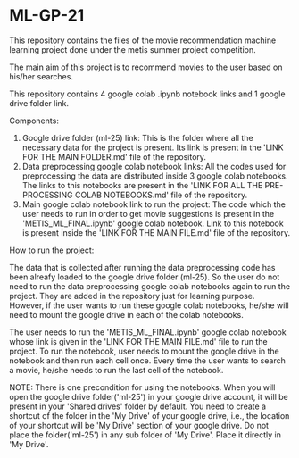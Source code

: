 # ML-GP-21
This repository contains the files of the movie recommendation machine learning project done under the metis summer project competition.

The main aim of this project is to recommend movies to the user based on his/her searches.

This repository contains 4 google colab .ipynb notebook links and 1 google drive folder link.

Components:

1. Google drive folder (ml-25) link: This is the folder where all the necessary data for the project is present. Its link is present in the 'LINK FOR THE MAIN FOLDER.md' file of the repository.
2. Data preprocessing google colab notebook links: All the codes used for preprocessing the data are distributed inside 3 google colab notebooks. The links to this notebooks are present in the 'LINK FOR ALL THE PRE-PROCESSING COLAB NOTEBOOKS.md' file of the repository.
3. Main google colab notebook link to run the project: The code which the user needs to run in order to get movie suggestions is present in the 'METIS_ML_FINAL.ipynb' google colab notebook. Link to this notebook is present inside the 'LINK FOR THE MAIN FILE.md' file of the repository.

How to run the project:

The data that is collected after running the data preprocessing code has been alreafy loaded to the google drive folder (ml-25). So the user do not need to run the data preprocessing google colab notebooks again to run the project. They are added in the repository just for learning purpose. However, if the user wants to run these google colab notebooks, he/she will need to mount the google drive in each of the colab notebooks.

The user needs to run the 'METIS_ML_FINAL.ipynb' google colab notebook whose link is given in the 'LINK FOR THE MAIN FILE.md' file to run the project. To run the notebook, user needs to mount the google drive in the notebook and then run each cell once. Every time the user wants to search a movie, he/she needs to run the last cell of the notebook. 

NOTE: There is one precondition for using the notebooks. When you will open the google drive folder('ml-25') in your google drive account, it will be present in your 'Shared drives' folder by default. You need to create a shortcut of the folder in the 'My Drive' of your google drive, i.e., the location of your shortcut will be 'My Drive' section of your google drive. Do not place the folder('ml-25') in any sub folder of 'My Drive'. Place it directly in 'My Drive'.
